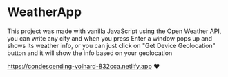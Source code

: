 # WeatherApp

This project was made with vanilla JavaScript using the Open Weather API, 
you can write any city and when you press Enter a window pops up and shows its weather info,
or you can just click on "Get Device Geolocation" button and it will show the info based on your geolocation

https://condescending-volhard-832cca.netlify.app ♥

